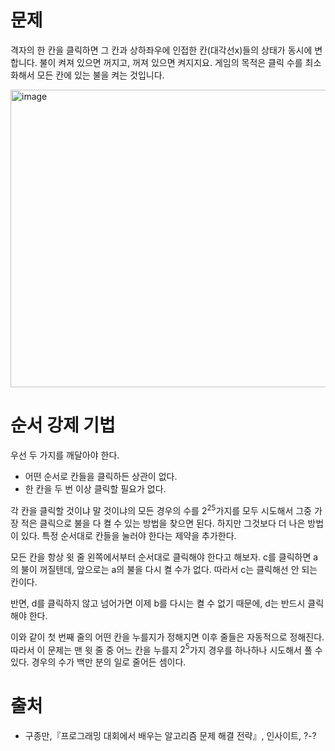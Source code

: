 # 문제

격자의 한 칸을 클릭하면 그 칸과 상하좌우에 인접한 칸(대각선x)들의 상태가 동시에 변합니다. 불이 켜져 있으면 꺼지고, 꺼져 있으면 켜지지요.
게임의 목적은 클릭 수를 최소화해서 모든 칸에 있는 불을 켜는 것입니다.

<img width="511.7" height="476" alt="image" src="https://github.com/user-attachments/assets/9c490bea-8194-45b4-8c86-fa1e6de426e9" />


# 순서 강제 기법

우선 두 가지를 깨달아야 한다.

- 어떤 순서로 칸들을 클릭하든 상관이 없다.
- 한 칸을 두 번 이상 클릭할 필요가 없다.

각 칸을 클릭할 것이냐 말 것이냐의 모든 경우의 수를 $2^{25}$가지를 모두 시도해서 그중 가장 적은 클릭으로 불을 다 켤 수 있는 방법을 찾으면 된다.
하지만 그것보다 더 나은 방법이 있다.
특정 순서대로 칸들을 눌러야 한다는 제약을 추가한다.

모든 칸을 항상 윗 줄 왼쪽에서부터 순서대로 클릭해야 한다고 해보자.
c를 클릭하면 a의 불이 꺼질텐데, 앞으로는 a의 불을 다시 켤 수가 없다. 따라서 c는 클릭해선 안 되는 칸이다.

반면, d를 클릭하지 않고 넘어가면 이제 b를 다시는 켤 수 없기 때문에, d는 반드시 클릭해야 한다.

이와 같이 첫 번째 줄의 어떤 칸을 누를지가 정해지면 이후 줄들은 자동적으로 정해진다. 따라서 이 문제는 맨 윗 줄 중 어느 칸을 누를지 $2^{5}$가지 경우를 하나하나 시도해서 풀 수 있다. 경우의 수가 백만 분의 일로 줄어든 셈이다.

# 출처

- 구종만,『프로그래밍 대회에서 배우는 알고리즘 문제 해결 전략』, 인사이트, ?-?
